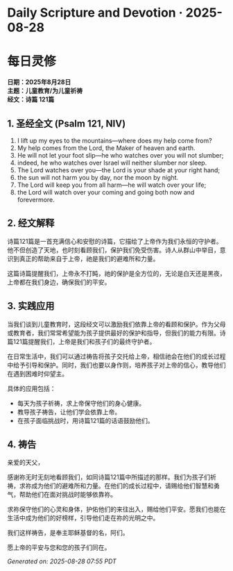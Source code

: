 # Daily Scripture and Devotion · 2025-08-28

# 每日灵修

**日期：2025年8月28日**  
**主题：儿童教育/为儿童祈祷**  
**经文：诗篇 121篇**

## 1. 圣经全文 (Psalm 121, NIV)

1. I lift up my eyes to the mountains—where does my help come from?  
2. My help comes from the Lord, the Maker of heaven and earth.  
3. He will not let your foot slip—he who watches over you will not slumber;  
4. indeed, he who watches over Israel will neither slumber nor sleep.  
5. The Lord watches over you—the Lord is your shade at your right hand;  
6. the sun will not harm you by day, nor the moon by night.  
7. The Lord will keep you from all harm—he will watch over your life;  
8. the Lord will watch over your coming and going both now and forevermore.

## 2. 经文解释

诗篇121篇是一首充满信心和安慰的诗篇，它描绘了上帝作为我们永恒的守护者。他不但创造了天地，也时刻看顾我们，保护我们免受伤害。诗人从群山中举目，意识到真正的帮助来自于上帝，祂是我们的避难所和力量。

这篇诗篇提醒我们，上帝永不打盹，祂的保护是全方位的，无论是白天还是黑夜，上帝都在我们身边，确保我们的平安。

## 3. 实践应用

当我们谈到儿童教育时，这段经文可以激励我们依靠上帝的看顾和保护。作为父母或教育者，我们常常希望能为孩子提供最好的保护和指导，但我们的能力有限。诗篇121篇提醒我们，上帝是我们和孩子们的最终守护者。

在日常生活中，我们可以通过祷告将孩子交托给上帝，相信祂会在他们的成长过程中给予引导和保护。同时，我们也要以身作则，培养孩子对上帝的信心，教导他们在遇到困难时仰望主。

具体的应用包括：
- 每天为孩子祈祷，求上帝保守他们的身心健康。
- 教导孩子祷告，让他们学会依靠上帝。
- 在孩子面临挑战时，用诗篇121篇的话语鼓励他们。

## 4. 祷告

亲爱的天父，

感谢祢无时无刻地看顾我们，如同诗篇121篇中所描述的那样。我们为孩子们祈祷，求祢成为他们的避难所和力量。在他们的成长过程中，请赐给他们智慧和勇气，帮助他们在面对挑战时能够依靠祢。

求祢保守他们的心灵和身体，护佑他们的来往出入，赐给他们平安。愿我们也能在生活中成为他们的好榜样，引导他们走在祢的光明之中。

我们这样祷告，是奉主耶稣基督的名，阿们。

愿上帝的平安与您和您的孩子们同在。

_Generated on: 2025-08-28 07:55 PDT_
